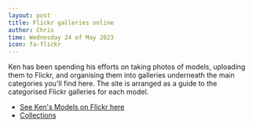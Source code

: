 ```yaml
---
layout: post
title: Flickr galleries online
author: Chris
time: Wednesday 24 of May 2023
icon: fa-flickr
---
```



Ken has been spending his efforts on taking photos of models, uploading them to Flickr, and organising them into galleries underneath the main categories you'll find here. The site is arranged as a guide to the categorised Flickr galleries for each model.


* [See Ken's Models on Flickr here](https://www.flickr.com/photos/kens_models/)
* [Collections](https://www.flickr.com/photos/kens_models/collections)



